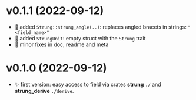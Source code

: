 # v0.1.1 (2022-09-12)
* 🌟 added `Strung::strung_angle(..)`: replaces angled bracets in strings: `"<field_name>"`
* 🌟 added `StrungUnit`: empty struct with the `Strung` trait
* 📝 minor fixes in doc, readme and meta

# v0.1.0 (2022-09-12)
* ✨ first version: easy access to field via crates **strung** `./` and **strung_derive** `./derive`.